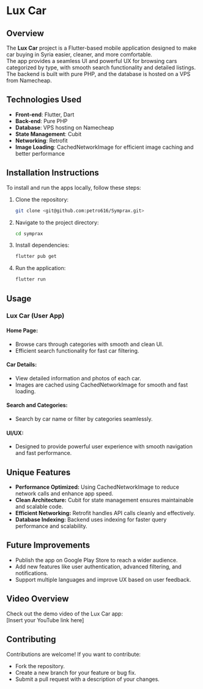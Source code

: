# Lux Car  

## Overview  
The **Lux Car** project is a Flutter-based mobile application designed to make car buying in Syria easier, cleaner, and more comfortable.  
The app provides a seamless UI and powerful UX for browsing cars categorized by type, with smooth search functionality and detailed listings.  
The backend is built with pure PHP, and the database is hosted on a VPS from Namecheap.  

## Technologies Used  
- **Front-end**: Flutter, Dart  
- **Back-end**: Pure PHP  
- **Database**: VPS hosting on Namecheap  
- **State Management**: Cubit  
- **Networking**: Retrofit  
- **Image Loading**: CachedNetworkImage for efficient image caching and better performance  

## Installation Instructions  
To install and run the apps locally, follow these steps:  

1. Clone the repository:  

   ```bash 
   git clone <git@github.com:petro616/Symprax.git>  
   ```  
3. Navigate to the project directory:  

   ```bash  
   cd symprax  
   ```  
5. Install dependencies:  

   ```bash
   flutter pub get  
   ```  
7. Run the application:  

   ```bash  
   flutter run  
   ```
   
## Usage

### Lux Car (User App)

#### Home Page:
- Browse cars through categories with smooth and clean UI.
- Efficient search functionality for fast car filtering.

#### Car Details:
- View detailed information and photos of each car.
- Images are cached using CachedNetworkImage for smooth and fast loading.

#### Search and Categories:
- Search by car name or filter by categories seamlessly.

#### UI/UX:
- Designed to provide powerful user experience with smooth navigation and fast performance.

## Unique Features
- **Performance Optimized:** Using CachedNetworkImage to reduce network calls and enhance app speed.
- **Clean Architecture:** Cubit for state management ensures maintainable and scalable code.
- **Efficient Networking:** Retrofit handles API calls cleanly and effectively.
- **Database Indexing:** Backend uses indexing for faster query performance and scalability.

## Future Improvements
- Publish the app on Google Play Store to reach a wider audience.
- Add new features like user authentication, advanced filtering, and notifications.
- Support multiple languages and improve UX based on user feedback.

## Video Overview
Check out the demo video of the Lux Car app:  
[Insert your YouTube link here]

## Contributing
Contributions are welcome! If you want to contribute:  
- Fork the repository.  
- Create a new branch for your feature or bug fix.  
- Submit a pull request with a description of your changes.

